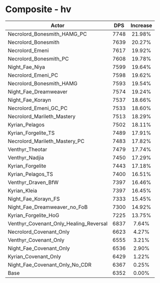 # Composite - hv
| Actor | DPS | Increase |
|---|:---:|:---:|
|Necrolord_Bonesmith_HAMG_PC|7748|21.98%|
|Necrolord_Bonesmith|7639|20.27%|
|Necrolord_Emeni|7617|19.92%|
|Necrolord_Bonesmith_PC|7608|19.78%|
|Night_Fae_Niya|7599|19.64%|
|Necrolord_Emeni_PC|7598|19.62%|
|Necrolord_Bonesmith_HAMG|7593|19.54%|
|Night_Fae_Dreamweaver|7574|19.24%|
|Night_Fae_Korayn|7537|18.66%|
|Necrolord_Emeni_GC_PC|7533|18.60%|
|Necrolord_Marileth_Mastery|7513|18.29%|
|Kyrian_Pelagos|7502|18.11%|
|Kyrian_Forgelite_TS|7489|17.91%|
|Necrolord_Marileth_Mastery_PC|7483|17.82%|
|Venthyr_Theotar|7479|17.74%|
|Venthyr_Nadjia|7450|17.29%|
|Kyrian_Forgelite|7443|17.18%|
|Kyrian_Pelagos_TS|7400|16.51%|
|Venthyr_Draven_BfW|7397|16.46%|
|Kyrian_Kleia|7397|16.45%|
|Night_Fae_Korayn_FS|7333|15.45%|
|Night_Fae_Dreamweaver_no_FoB|7300|14.92%|
|Kyrian_Forgelite_HoG|7225|13.75%|
|Venthyr_Covenant_Only_Healing_Reversal|6837|7.64%|
|Necrolord_Covenant_Only|6623|4.27%|
|Venthyr_Covenant_Only|6555|3.21%|
|Night_Fae_Covenant_Only|6536|2.90%|
|Kyrian_Covenant_Only|6429|1.22%|
|Night_Fae_Covenant_Only_No_CDR|6367|0.25%|
|Base|6352|0.00%|

